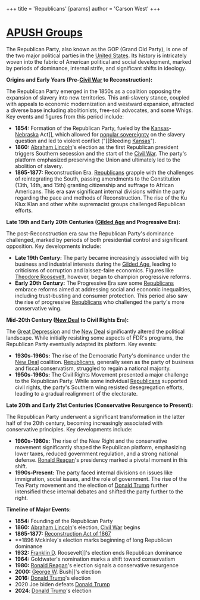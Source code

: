 +++
 title = 'Republicans'
[params]
	author = 'Carson West'
+++

# [APUSH Groups](./../apush-groups/)

The Republican Party, also known as the GOP (Grand Old Party), is one of the two major political parties in the [United States](./../united-states/).  Its history is intricately woven into the fabric of American political and social development, marked by periods of dominance, internal strife, and significant shifts in ideology.

**Origins and Early Years (Pre-[Civil War](./../civil-war/) to Reconstruction):**

The Republican Party emerged in the 1850s as a coalition opposing the expansion of slavery into new territories.  This anti-slavery stance, coupled with appeals to economic modernization and westward expansion, attracted a diverse base including abolitionists, free-soil advocates, and some Whigs.  Key events and figures from this period include:

* **1854:** Formation of the Republican Party, fueled by the [Kansas](./../kansas/)-[Nebraska](./../nebraska/) Act]], which allowed for [popular sovereignty](./../popular-sovereignty/) on the slavery question and led to violent conflict ("[[Bleeding [Kansas](./../kansas/)").
* **1860:** [Abraham Lincoln](./../abraham-lincoln/)'s election as the first Republican president triggers Southern secession and the start of the [Civil War](./../civil-war/).  The party's platform emphasized preserving the Union and ultimately led to the abolition of slavery.
* **1865-1877:** Reconstruction Era.  [Republicans](./../republicans/) grapple with the challenges of reintegrating the South, passing amendments to the Constitution (13th, 14th, and 15th) granting citizenship and suffrage to African Americans. This era saw significant internal divisions within the party regarding the pace and methods of Reconstruction.  The rise of the Ku Klux Klan and other white supremacist groups challenged Republican efforts.

**Late 19th and Early 20th Centuries ([Gilded Age](./../gilded-age/) and Progressive Era):**

The post-Reconstruction era saw the Republican Party's dominance challenged, marked by periods of both presidential control and significant opposition.  Key developments include:

* **Late 19th Century:** The party became increasingly associated with big business and industrial interests during the [Gilded Age](./../gilded-age/), leading to criticisms of corruption and laissez-faire economics.  Figures like [Theodore Roosevelt](./../theodore-roosevelt/), however, began to champion progressive reforms.
* **Early 20th Century:** The Progressive Era saw some [Republicans](./../republicans/) embrace reforms aimed at addressing social and economic inequalities, including trust-busting and consumer protection.  This period also saw the rise of progressive [Republicans](./../republicans/) who challenged the party's more conservative wing.

**Mid-20th Century ([New Deal](./../new-deal/) to Civil Rights Era):**

The [Great Depression](./../great-depression/) and the [New Deal](./../new-deal/) significantly altered the political landscape.  While initially resisting some aspects of FDR's programs, the Republican Party eventually adapted its platform.  Key events:

* **1930s-1960s:** The rise of the Democratic Party's dominance under the [New Deal](./../new-deal/) coalition. [Republicans](./../republicans/), generally seen as the party of business and fiscal conservatism, struggled to regain a national majority.
* **1950s-1960s:**  The Civil Rights Movement presented a major challenge to the Republican Party. While some individual [Republicans](./../republicans/) supported civil rights, the party's Southern wing resisted desegregation efforts, leading to a gradual realignment of the electorate.

**Late 20th and Early 21st Centuries (Conservative Resurgence to Present):**

The Republican Party underwent a significant transformation in the latter half of the 20th century, becoming increasingly associated with conservative principles.  Key developments include:

* **1960s-1980s:** The rise of the New Right and the conservative movement significantly shaped the Republican platform, emphasizing lower taxes, reduced government regulation, and a strong national defense.  [Ronald Reagan](./../ronald-reagan/)'s presidency marked a pivotal moment in this shift.
* **1990s-Present:**  The party faced internal divisions on issues like immigration, social issues, and the role of government.  The rise of the Tea Party movement and the election of [Donald Trump](./../donald-trump/) further intensified these internal debates and shifted the party further to the right.

**Timeline of Major Events:**

* **1854:** Founding of the Republican Party
* **1860:** [Abraham Lincoln](./../abraham-lincoln/)'s election, [Civil War](./../civil-war/) begins
* **1865-1877:** [Reconstruction Act of 1867](./../reconstruction-act-of-1867/)
* **1896 Mckinley's election marks beginning of long Republican dominance
* **1932:** [Franklin D](./../franklin-d/). Roosevelt]]'s election ends Republican dominance
* **1964:** Goldwater's nomination marks a shift toward conservatism
* **1980:** [Ronald Reagan](./../ronald-reagan/)'s election signals a conservative resurgence
* **2000:** [George W](./../george-w/). Bush]]'s election
* **2016:** [Donald Trump](./../donald-trump/)'s election
* 2020 Joe biden defeats [Donald Trump](./../donald-trump/)
* **2024**: [Donald Trump](./../donald-trump/)'s election


